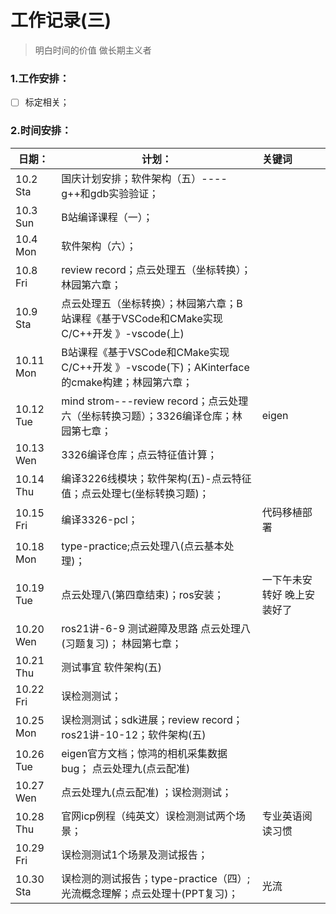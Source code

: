 # 工作记录(三)

> 明白时间的价值 做长期主义者

### 1.工作安排：

- [ ] 标定相关；

  

### 2.时间安排：

| 日期：     | 计划：                                                       | 关键词                      |
| ---------- | ------------------------------------------------------------ | :-------------------------- |
| 10.2   Sta | 国庆计划安排；软件架构（五）----g++和gdb实验验证；           |                             |
| 10.3   Sun | B站编译课程（一）；                                          |                             |
| 10.4   Mon | 软件架构（六）；                                             |                             |
| 10.8   Fri | review record；点云处理五（坐标转换）；林园第六章；          |                             |
| 10.9   Sta | 点云处理五（坐标转换）；林园第六章；B站课程《基于VSCode和CMake实现C/C++开发 》-vscode(上) |                             |
| 10.11 Mon  | B站课程《基于VSCode和CMake实现C/C++开发 》-vscode(下)；AKinterface的cmake构建；林园第六章； |                             |
| 10.12 Tue  | mind strom---review record；点云处理六（坐标转换习题）；3326编译仓库；林园第七章； | eigen                       |
| 10.13 Wen  | 3326编译仓库；点云特征值计算；                               |                             |
| 10.14 Thu  | 编译3226线模块；软件架构(五)-点云特征值；点云处理七(坐标转换习题)； |                             |
| 10.15 Fri  | 编译3326-pcl；                                               | 代码移植部署                |
| 10.18 Mon  | type-practice;点云处理八(点云基本处理)；                     |                             |
| 10.19 Tue  | 点云处理八(第四章结束)；ros安装；                            | 一下午未安转好 晚上安装好了 |
| 10.20 Wen  | ros21讲-6-9   测试避障及思路   点云处理八(习题复习)；                                                                                          林园第七章； |                             |
| 10.21 Thu  | 测试事宜   软件架构(五)                                      |                             |
| 10.22 Fri  | 误检测测试；                                                 |                             |
| 10.25 Mon  | 误检测测试；sdk进展；review record；ros21讲-10-12；软件架构(五) |                             |
| 10.26 Tue  | eigen官方文档；惊鸿的相机采集数据bug； 点云处理九(点云配准)  |                             |
| 10.27 Wen  | 点云处理九(点云配准) ；误检测测试；                          |                             |
| 10.28 Thu  | 官网icp例程（纯英文）误检测测试两个场景；                    | 专业英语阅读习惯            |
| 10.29 Fri  | 误检测测试1个场景及测试报告；                                |                             |
| 10.30 Sta  | 误检测的测试报告；type-practice（四）;光流概念理解；点云处理十(PPT复习)； | 光流                        |

 













